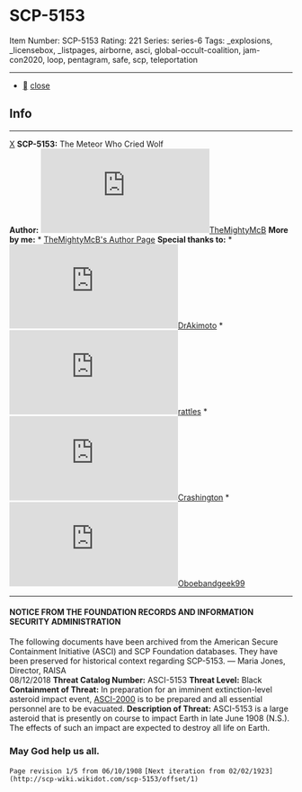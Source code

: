 # SCP-5153
Item Number: SCP-5153
Rating: 221
Series: series-6
Tags: _explosions, _licensebox, _listpages, airborne, asci, global-occult-coalition, jam-con2020, loop, pentagram, safe, scp, teleportation

---

  * [](javascript:;)
[close](javascript:;)
## Info
* * *
[X](javascript:;)
**SCP-5153:** The Meteor Who Cried Wolf  
**Author:** [![TheMightyMcB](https://www.wikidot.com/avatar.php?userid=4483018&amp;size=small&amp;timestamp=1725332705)](http://www.wikidot.com/user:info/themightymcb)[TheMightyMcB](http://www.wikidot.com/user:info/themightymcb)
**More by me:**
    * [TheMightyMcB's Author Page](http://www.scp-wiki.net/themightymcb-s-author-page)
**Special thanks to:**
    * [![DrAkimoto](https://www.wikidot.com/avatar.php?userid=5255688&amp;size=small&amp;timestamp=1725332705)](http://www.wikidot.com/user:info/drakimoto)[DrAkimoto](http://www.wikidot.com/user:info/drakimoto)
    * [![rattles](https://www.wikidot.com/avatar.php?userid=4377609&amp;size=small&amp;timestamp=1725332705)](http://www.wikidot.com/user:info/rattles)[rattles](http://www.wikidot.com/user:info/rattles)
    * [![Crashington](https://www.wikidot.com/avatar.php?userid=5028224&amp;size=small&amp;timestamp=1725332705)](http://www.wikidot.com/user:info/crashington)[Crashington](http://www.wikidot.com/user:info/crashington)
    * [![Oboebandgeek99](https://www.wikidot.com/avatar.php?userid=1782920&amp;size=small&amp;timestamp=1725332705)](http://www.wikidot.com/user:info/oboebandgeek99)[Oboebandgeek99](http://www.wikidot.com/user:info/oboebandgeek99)
* * *

#### NOTICE FROM THE FOUNDATION RECORDS AND INFORMATION SECURITY ADMINISTRATION
The following documents have been archived from the American Secure Containment Initiative (ASCI) and SCP Foundation databases. They have been preserved for historical context regarding SCP-5153.
— Maria Jones, Director, RAISA  
08/12/2018
**Threat Catalog Number:** ASCI-5153
**Threat Level:** Black
**Containment of Threat:** In preparation for an imminent extinction-level asteroid impact event, [ASCI-2000](http://www.scp-wiki.net/scp-2000) is to be prepared and all essential personnel are to be evacuated.
**Description of Threat:** ASCI-5153 is a large asteroid that is presently on course to impact Earth in late June 1908 (N.S.). The effects of such an impact are expected to destroy all life on Earth.  
  

### May God help us all.
  

`Page revision 1/5 from 06/10/1908`
`[Next iteration from 02/02/1923](http://scp-wiki.wikidot.com/scp-5153/offset/1)`